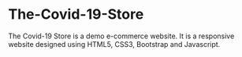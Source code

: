 # The-Covid-19-Store
The Covid-19 Store is a demo e-commerce website. It is a responsive website designed using HTML5, CSS3, Bootstrap and Javascript. 
